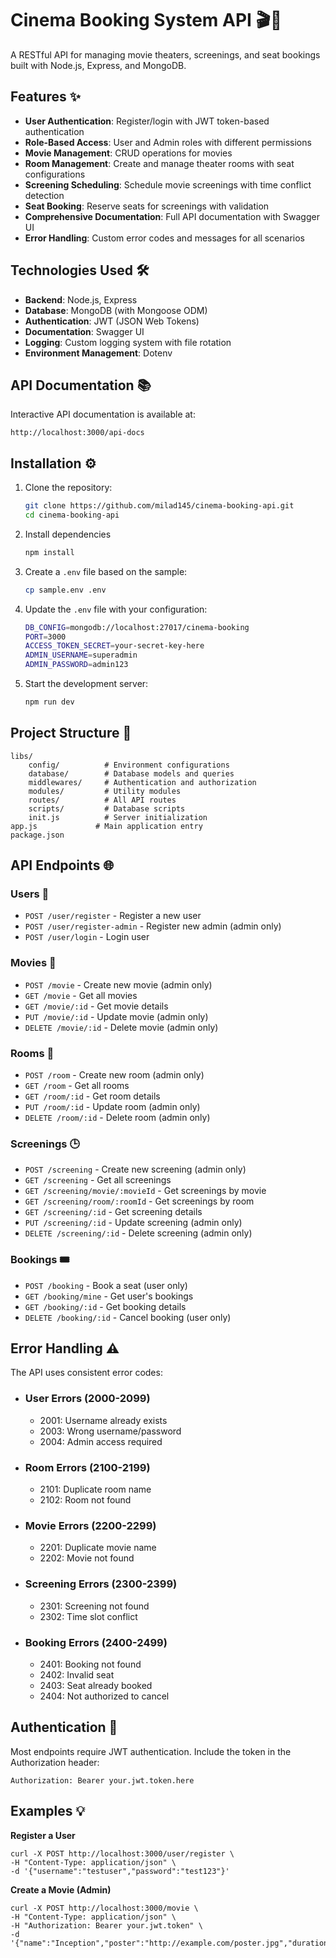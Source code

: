 # Cinema Booking System API 🎬🍿

A RESTful API for managing movie theaters, screenings, and seat bookings built with Node.js, Express, and MongoDB.


## Features ✨

- **User Authentication**: Register/login with JWT token-based authentication
- **Role-Based Access**: User and Admin roles with different permissions
- **Movie Management**: CRUD operations for movies
- **Room Management**: Create and manage theater rooms with seat configurations
- **Screening Scheduling**: Schedule movie screenings with time conflict detection
- **Seat Booking**: Reserve seats for screenings with validation
- **Comprehensive Documentation**: Full API documentation with Swagger UI
- **Error Handling**: Custom error codes and messages for all scenarios

## Technologies Used 🛠️

- **Backend**: Node.js, Express
- **Database**: MongoDB (with Mongoose ODM)
- **Authentication**: JWT (JSON Web Tokens)
- **Documentation**: Swagger UI
- **Logging**: Custom logging system with file rotation
- **Environment Management**: Dotenv

## API Documentation 📚

Interactive API documentation is available at:

`http://localhost:3000/api-docs`

## Installation ⚙️

1. Clone the repository:
   ```bash
   git clone https://github.com/milad145/cinema-booking-api.git
   cd cinema-booking-api
   
2. Install dependencies
    ```bash
    npm install

3. Create a `.env` file based on the sample:
    ```bash
    cp sample.env .env 

4. Update the `.env` file with your configuration:
    ```bash
    DB_CONFIG=mongodb://localhost:27017/cinema-booking
    PORT=3000
    ACCESS_TOKEN_SECRET=your-secret-key-here
    ADMIN_USERNAME=superadmin
    ADMIN_PASSWORD=admin123

5. Start the development server:
    ```bash
   npm run dev

## Project Structure 📂

    libs/
        config/          # Environment configurations
        database/        # Database models and queries
        middlewares/     # Authentication and authorization
        modules/         # Utility modules
        routes/          # All API routes
        scripts/         # Database scripts
        init.js          # Server initialization
    app.js             # Main application entry
    package.json

## API Endpoints 🌐

### Users 👥

* `POST /user/register` - Register a new user
* `POST /user/register-admin` - Register new admin (admin only)
* `POST /user/login` - Login user

### Movies 🎥

* `POST /movie` - Create new movie (admin only)
* `GET /movie` - Get all movies
* `GET /movie/:id` - Get movie details
* `PUT /movie/:id` - Update movie (admin only)
* `DELETE /movie/:id` - Delete movie (admin only)

### Rooms 🏢

* `POST /room` - Create new room (admin only)
* `GET /room` - Get all rooms
* `GET /room/:id` - Get room details
* `PUT /room/:id` - Update room (admin only)
* `DELETE /room/:id` - Delete room (admin only)

### Screenings 🕒

* `POST /screening` - Create new screening (admin only)
* `GET /screening` - Get all screenings
* `GET /screening/movie/:movieId` - Get screenings by movie
* `GET /screening/room/:roomId` - Get screenings by room
* `GET /screening/:id` - Get screening details
* `PUT /screening/:id` - Update screening (admin only)
* `DELETE /screening/:id` - Delete screening (admin only)

### Bookings 🎟️

* `POST /booking` - Book a seat (user only)
* `GET /booking/mine` - Get user's bookings
* `GET /booking/:id` - Get booking details
* `DELETE /booking/:id` - Cancel booking (user only)

## Error Handling ⚠️

The API uses consistent error codes:

* ### User Errors (2000-2099)

   * 2001: Username already exists
   * 2003: Wrong username/password
   * 2004: Admin access required

* ### Room Errors (2100-2199)

   * 2101: Duplicate room name
   * 2102: Room not found

* ### Movie Errors (2200-2299)

   * 2201: Duplicate movie name
   * 2202: Movie not found

* ### Screening Errors (2300-2399)

   * 2301: Screening not found
   * 2302: Time slot conflict

* ### Booking Errors (2400-2499)

   * 2401: Booking not found
   * 2402: Invalid seat
   * 2403: Seat already booked
   * 2404: Not authorized to cancel

## Authentication 🔐

Most endpoints require JWT authentication. Include the token in the Authorization header:

   ```
   Authorization: Bearer your.jwt.token.here
   ```

## Examples 💡

**Register a User**
   ```
   curl -X POST http://localhost:3000/user/register \
  -H "Content-Type: application/json" \
  -d '{"username":"testuser","password":"test123"}'
   ```
**Create a Movie (Admin)**
   ```
   curl -X POST http://localhost:3000/movie \
  -H "Content-Type: application/json" \
  -H "Authorization: Bearer your.jwt.token" \
  -d '{"name":"Inception","poster":"http://example.com/poster.jpg","duration":148}'
   ```
